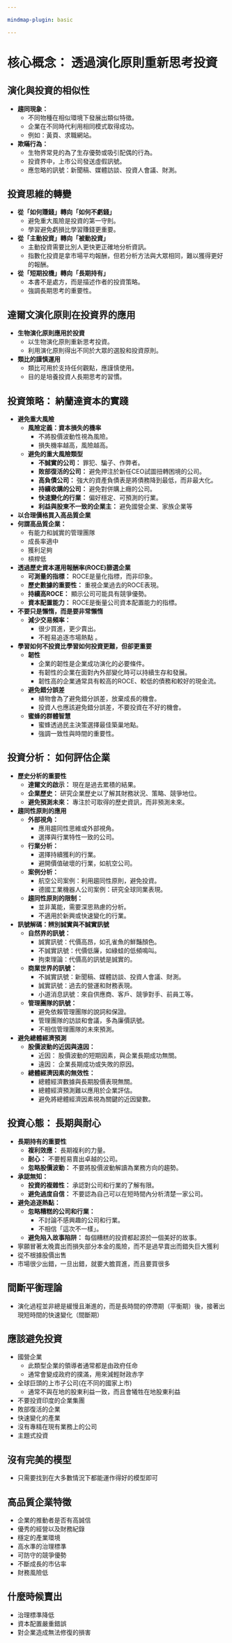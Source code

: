 ```yaml
---

mindmap-plugin: basic

---
```


# **核心概念： 透過演化原則重新思考投資**

## 演化與投資的相似性
- **趨同現象：**
	- 不同物種在相似環境下發展出類似特徵。
	- 企業在不同時代利用相同模式取得成功。
	- 例如：黃頁、求職網站。
- **欺瞞行為：**
	- 生物界常見的為了生存優勢或吸引配偶的行為。
	- 投資界中，上市公司發送虛假訊號。
	- 應忽略的訊號：新聞稿、媒體訪談、投資人會議、財測。

## **投資思維的轉變**
- **從「如何賺錢」轉向「如何不虧錢」**
	- 避免重大風險是投資的第一守則。
	- 學習避免虧損比學習賺錢更重要。
- **從「主動投資」轉向「被動投資」**
	- 主動投資需要比別人更快更正確地分析資訊。
	- 指數化投資是拿市場平均報酬，但若分析方法與大眾相同，難以獲得更好的報酬。
- **從「短期投機」轉向「長期持有」**
	- 本書不是處方，而是描述作者的投資策略。
	- 強調長期思考的重要性。

## **達爾文演化原則在投資界的應用**
- **生物演化原則應用於投資**
	- 以生物演化原則重新思考投資。
	- 利用演化原則得出不同於大眾的選股和投資原則。
- **類比的謹慎運用**
	- 類比可用於支持任何觀點，應謹慎使用。
	- 目的是培養投資人長期思考的習慣。

## **投資策略： 納蘭達資本的實踐**
- **避免重大風險**
	- **風險定義：資本損失的機率**
		- 不將股價波動性視為風險。
		- 損失機率越高，風險越高。
	- **避免的重大風險類型**
		- **不誠實的公司：** 罪犯、騙子、作弊者。
		- **敗部復活的公司：** 避免押注於新任CEO試圖扭轉困境的公司。
		- **高負債公司：** 強大的資產負債表是將債務降到最低，而非最大化。
		- **持續收購的公司：** 避免對併購上癮的公司。
		- **快速變化的行業：** 偏好穩定、可預測的行業。
		- **利益與股東不一致的企業主：** 避免國營企業、家族企業等
- **以合理價格買入高品質企業**
- **何謂高品質企業：**
	- 有能力和誠實的管理團隊
	- 成長率適中
	- 獲利足夠
	- 槓桿低
- **透過歷史資本運用報酬率(ROCE)篩選企業**
	- **可測量的指標：** ROCE是量化指標，而非印象。
	- **歷史數據的重要性：** 重視企業過去的ROCE表現。
	- **持續高ROCE：** 顯示公司可能具有競爭優勢。
	- **資本配置能力：** ROCE是衡量公司資本配置能力的指標。
- **不要只是懶惰，而是要非常懶惰**
	- **減少交易頻率：**
		- 很少買進，更少賣出。
		- 不輕易追逐市場熱點 。
- **學習如何不投資比學習如何投資更難，但卻更重要**
	- **韌性**
		- 企業的韌性是企業成功演化的必要條件。
		- 有韌性的企業在面對內外部變化時可以持續生存和發展。
		- 韌性高的企業通常具有較高的ROCE、較低的債務和較好的現金流。
	- **避免錯分誤差**
		- 植物會為了避免錯分誤差，放棄成長的機會。
		- 投資人也應該避免錯分誤差，不要投資在不好的機會。
	- **蜜蜂的群體智慧**
		- 蜜蜂透過民主決策選擇最佳築巢地點。
		- 強調一致性與時間的重要性。

## **投資分析： 如何評估企業**
- **歷史分析的重要性**
	- **達爾文的啟示：** 現在是過去累積的結果。
	- **企業歷史：** 研究企業歷史以了解其財務狀況、策略、競爭地位。
	- **避免預測未來：** 專注於可取得的歷史資訊，而非預測未來。
- **趨同性原則的應用**
	- **外部視角：**
		- 應用趨同性思維或外部視角。
		- 選擇與行業特性一致的公司。
	- **行業分析：**
		- 選擇持續獲利的行業。
		- 避開價值破壞的行業，如航空公司。
	- **案例分析：**
		- 航空公司案例：利用趨同性原則，避免投資。
		- 德國工業機器人公司案例：研究全球同業表現。
	- **趨同性原則的限制：**
		- 並非萬能，需要深思熟慮的分析。
		- 不適用於新興或快速變化的行業。
- **訊號解碼：辨別誠實與不誠實訊號**
	- **自然界的訊號：**
		- 誠實訊號：代價高昂，如孔雀魚的鮮豔顏色。
		- 不誠實訊號：代價低廉，如綠蛙的低頻鳴叫。
		- 拘束理論：代價高的訊號是誠實的。
	- **商業世界的訊號：**
		- 不誠實訊號：新聞稿、媒體訪談、投資人會議、財測。
		- 誠實訊號：過去的營運和財務表現。
		- 小道消息訊號：來自供應商、客戶、競爭對手、前員工等。
	- **管理團隊的訊號：**
		- 避免依賴管理團隊的說詞和保證。
		- 管理團隊的訪談和會議，多為廉價訊號。
		- 不相信管理團隊的未來預測。
- **避免總體經濟預測**
	- **股價波動的近因與遠因：**
		- 近因： 股價波動的短期因素，與企業長期成功無關。
		- 遠因： 企業長期成功或失敗的原因。
	- **總體經濟因素的無效性：**
		- 總體經濟數據與長期股價表現無關。
		- 總體經濟預測難以應用於企業評估。
		- 避免將總體經濟因素視為關鍵的近因變數。

## **投資心態： 長期與耐心**
- **長期持有的重要性**
	- **複利效應：** 長期複利的力量。
	- **耐心：** 不要輕易賣出卓越的公司。
	- **忽略股價波動：** 不要將股價波動解讀為業務方向的趨勢。
- **承認無知：**
	- **投資的複雜性：** 承認對公司和行業的了解有限。
	- **避免過度自信：** 不要認為自己可以在短時間內分析清楚一家公司。
- **避免追逐熱點：**
	- **忽略糟糕的公司和行業：**
		- 不討論不感興趣的公司和行業。
		- 不相信「這次不一樣」。
	- **避免陷入故事陷阱：** 每個糟糕的投資都起源於一個美好的故事。
- 寧願冒著太晚賣出而損失部分本金的風險，而不是過早賣出而錯失巨大獲利
- 從不根據股價出售
- 市場很少出錯，一旦出錯，就要大膽買進，而且要買很多
## 間斷平衡理論
* 演化過程並非總是緩慢且漸進的，而是長時間的停滯期（平衡期）後，接著出現短時間的快速變化（間斷期）

## **應該避免投資**
- 國營企業
	- 此類型企業的領導者通常都是由政府任命
	- 通常會變成政府的撲滿，用來減輕財政赤字
- 全球巨頭的上市子公司(在不同的國家上市)
	- 通常不與在地的股東利益一致，而且會犧牲在地股東利益
- 不要投資印度的企業集團
- 敗部復活的企業
- 快速變化的產業
- 沒有專精在現有業務上的公司
- 主題式投資
## 沒有完美的模型
* 只需要找到在大多數情況下都能運作得好的模型即可

## 高品質企業特徵
- 企業的推動者是否有高誠信
- 優秀的經營以及財務紀錄
- 穩定的產業環境
- 高水準的治理標準
- 可防守的競爭優勢
- 不斷成長的市佔率
- 財務風險低
## 什麼時候賣出
* 治理標準降低
* 資本配置嚴重錯誤
* 對企業造成無法修復的損害